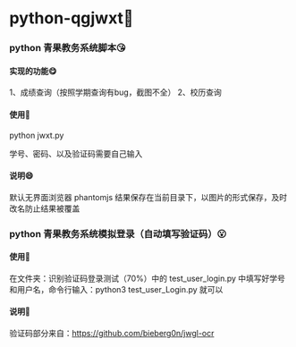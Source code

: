 # python-qgjwxt🎁

### python 青果教务系统脚本😘

#### 实现的功能😋

1、成绩查询（按照学期查询有bug，截图不全）
2、校历查询

#### 使用💖

python jwxt.py

学号、密码、以及验证码需要自己输入

#### 说明😄

默认无界面浏览器 phantomjs
结果保存在当前目录下，以图片的形式保存，及时改名防止结果被覆盖

### python 青果教务系统模拟登录（自动填写验证码）😮

#### 使用🤪

在文件夹：识别验证码登录测试（70%）中的 test_user_login.py 中填写好学号和用户名，命令行输入：python3 test_user_Login.py 就可以

#### 说明🎈

验证码部分来自：https://github.com/bieberg0n/jwgl-ocr
